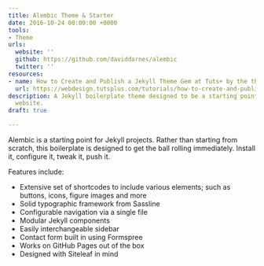 ```yaml
---
title: Alembic Theme & Starter
date: 2016-10-24 00:00:00 +0000
tools:
- Theme
urls:
  website: ''
  github: https://github.com/daviddarnes/alembic
  twitter: ''
resources:
- name: How to Create and Publish a Jekyll Theme Gem at Tuts+ by the theme's author
  url: https://webdesign.tutsplus.com/tutorials/how-to-create-and-publish-a-jekyll-theme-gem--cms-27475
description: A Jekyll boilerplate theme designed to be a starting point for any Jekyll
  website.
draft: true

---
```

Alembic is a starting point for Jekyll projects. Rather than starting from scratch, this boilerplate is designed to get the ball rolling immediately. Install it, configure it, tweak it, push it.

Features include:

* Extensive set of shortcodes to include various elements; such as buttons, icons, figure images and more
* Solid typographic framework from Sassline
* Configurable navigation via a single file
* Modular Jekyll components
* Easily interchangeable sidebar
* Contact form built in using Formspree
* Works on GitHub Pages out of the box
* Designed with Siteleaf in mind
